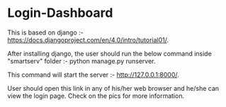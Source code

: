 # Login-Dashboard
This is based on django :- https://docs.djangoproject.com/en/4.0/intro/tutorial01/.

After installing django, the user should run the below command inside "smartserv" folder :- python manage.py runserver.

This command will start the server :- http://127.0.0.1:8000/.

User should open this link in any of his/her web browser and he/she can view the login page.
Check on the pics for more information.
